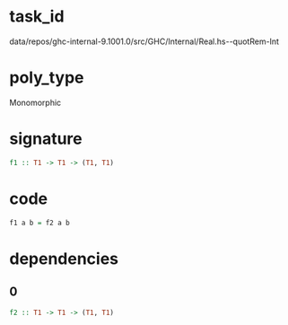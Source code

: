 
# task_id
data/repos/ghc-internal-9.1001.0/src/GHC/Internal/Real.hs--quotRem-Int

# poly_type
Monomorphic

# signature
```haskell
f1 :: T1 -> T1 -> (T1, T1)
```   

# code
```haskell
f1 a b = f2 a b
```

# dependencies
## 0
```haskell
f2 :: T1 -> T1 -> (T1, T1)
```

